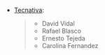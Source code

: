 - [Tecnativa](https://www.tecnativa.com):

  > - David Vidal
  > - Rafael Blasco
  > - Ernesto Tejeda
  > - Carolina Fernandez
